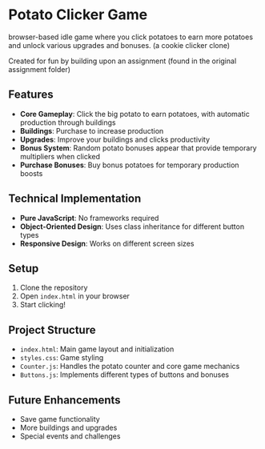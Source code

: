 # Potato Clicker Game

browser-based idle game where you click potatoes to earn more potatoes and unlock various upgrades and bonuses. (a cookie clicker clone)

Created for fun by building upon an assignment (found in the original assignment folder)
## Features

- **Core Gameplay**: Click the big potato to earn potatoes, with automatic production through buildings
- **Buildings**: Purchase to increase production
- **Upgrades**: Improve your buildings and clicks productivity
- **Bonus System**: Random potato bonuses appear that provide temporary multipliers when clicked
- **Purchase Bonuses**: Buy bonus potatoes for temporary production boosts
  
## Technical Implementation

- **Pure JavaScript**: No frameworks required
- **Object-Oriented Design**: Uses class inheritance for different button types
- **Responsive Design**: Works on different screen sizes

## Setup

1. Clone the repository
2. Open `index.html` in your browser
3. Start clicking!

## Project Structure

- `index.html`: Main game layout and initialization
- `styles.css`: Game styling
- `Counter.js`: Handles the potato counter and core game mechanics
- `Buttons.js`: Implements different types of buttons and bonuses

## Future Enhancements

- Save game functionality
- More buildings and upgrades
- Special events and challenges

